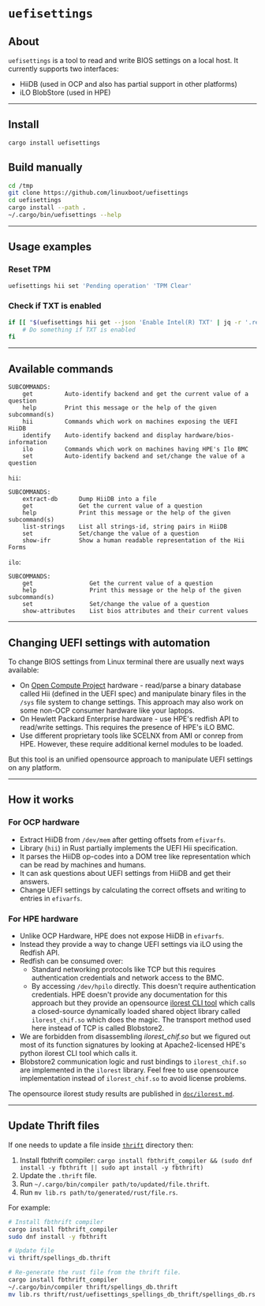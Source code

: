 # `uefisettings`

## About

`uefisettings` is a tool to read and write BIOS settings on a local host. It currently supports two interfaces:

* HiiDB (used in OCP and also has partial support in other platforms)
* iLO BlobStore (used in HPE)

---

## Install

```sh
cargo install uefisettings
```

## Build manually

```sh
cd /tmp
git clone https://github.com/linuxboot/uefisettings
cd uefisettings
cargo install --path .
~/.cargo/bin/uefisettings --help
```

---

## Usage examples

### Reset TPM

```sh
uefisettings hii set 'Pending operation' 'TPM Clear'
```

### Check if TXT is enabled

```sh
if [[ "$(uefisettings hii get --json 'Enable Intel(R) TXT' | jq -r '.responses | .[].question.answer')" = "Enable" ]]; then
    # Do something if TXT is enabled
fi
```

---

## Available commands

```plain
SUBCOMMANDS:
    get         Auto-identify backend and get the current value of a question
    help        Print this message or the help of the given subcommand(s)
    hii         Commands which work on machines exposing the UEFI HiiDB
    identify    Auto-identify backend and display hardware/bios-information
    ilo         Commands which work on machines having HPE's Ilo BMC
    set         Auto-identify backend and set/change the value of a question
```

`hii`:

```plain
SUBCOMMANDS:
    extract-db      Dump HiiDB into a file
    get             Get the current value of a question
    help            Print this message or the help of the given subcommand(s)
    list-strings    List all strings-id, string pairs in HiiDB
    set             Set/change the value of a question
    show-ifr        Show a human readable representation of the Hii Forms
```

`ilo`:

```plain
SUBCOMMANDS:
    get                Get the current value of a question
    help               Print this message or the help of the given subcommand(s)
    set                Set/change the value of a question
    show-attributes    List bios attributes and their current values
```

---

## Changing UEFI settings with automation

To change BIOS settings from Linux terminal there are usually next ways available:

* On [Open Compute Project](https://www.opencompute.org/) hardware - read/parse a binary database called Hii (defined in the UEFI spec) and manipulate binary files in the `/sys` file system to change settings. This approach may also work on some non-OCP consumer hardware like your laptops.
* On Hewlett Packard Enterprise hardware - use HPE's redfish API to read/write settings. This requires the presence of HPE's iLO BMC.
* Use different proprietary tools like SCELNX from AMI or conrep from HPE. However, these require additional kernel modules to be loaded.

But this tool is an unified opensource approach to manipulate UEFI settings on any platform.

---

## How it works

### For OCP hardware

* Extract HiiDB from `/dev/mem` after getting offsets from `efivarfs`.
* Library (`hii`) in Rust partially implements the UEFI Hii specification.
* It parses the HiiDB op-codes into a DOM tree like representation which can be read by machines and humans.
* It can ask questions about UEFI settings from HiiDB and get their answers.
* Change UEFI settings by calculating the correct offsets and writing to entries in `efivarfs`.

### For HPE hardware

* Unlike OCP Hardware, HPE does not expose HiiDB in `efivarfs`.
* Instead they provide a way to change UEFI settings via iLO using the Redfish API.
* Redfish can be consumed over:
  * Standard networking protocols like TCP but this requires authentication credentials and network access to the BMC.
  * By accessing `/dev/hpilo` directly. This doesn't require authentication credentials. HPE doesn't provide any documentation for this approach but they provide an opensource [ilorest CLI tool](https://github.com/HewlettPackard?q=ilorest&type=all&language=&sort=) which calls a closed-source dynamically loaded shared object library called `ilorest_chif.so` which does the magic. The transport method used here instead of TCP is called Blobstore2.
* We are forbidden from disassembling *ilorest_chif.so* but we figured out most of its function signatures by looking at Apache2-licensed HPE's python ilorest CLI tool which calls it.
* Blobstore2 communication logic and rust bindings to `ilorest_chif.so` are implemented in the `ilorest` library. Feel free to use opensource implementation instead of `ilorest_chif.so` to avoid license problems.

The opensource ilorest study results are published in [`doc/ilorest.md`](doc/ilorest.md).

---

## Update Thrift files

If one needs to update a file inside [`thrift`](./thrift/) directory then:

1. Install fbthrift compiler: `cargo install fbthrift_compiler && (sudo dnf install -y fbthrift || sudo apt install -y fbthrift)`
2. Update the `.thrift` file.
3. Run `~/.cargo/bin/compiler path/to/updated/file.thrift`.
4. Run `mv lib.rs path/to/generated/rust/file.rs`.

For example:

```sh
# Install fbthrift compiler
cargo install fbthrift_compiler
sudo dnf install -y fbthrift

# Update file
vi thrift/spellings_db.thrift

# Re-generate the rust file from the thrift file.
cargo install fbthrift_compiler
~/.cargo/bin/compiler thrift/spellings_db.thrift
mv lib.rs thrift/rust/uefisettings_spellings_db_thrift/spellings_db.rs
```
